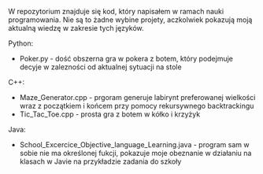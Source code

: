 W repozytorium znajduje się kod, który napisałem w ramach nauki programowania.
Nie są to żadne wybine projety, aczkolwiek pokazują moją aktualną wiedzę w zakresie tych języków.

Python:
- Poker.py - dość obszerna gra w pokera z botem, który podejmuje decyje w zalezności od aktualnej sytuacji na stole

C++:
- Maze_Generator.cpp - prgoram generuje labirynt preferowanej wielkości wraz z początkiem i końcem przy pomocy rekursywnego backtrackingu
- Tic_Tac_Toe.cpp - prosta gra z botem w kółko i krzyżyk

Java:
- School_Excercice_Objective_language_Learning.java - program sam w sobie nie ma określonej fukcji, pokazuje moje obeznanie w działaniu na klasach w Javie na przykładzie zadania do szkoły

